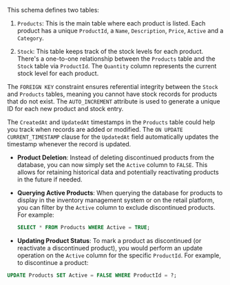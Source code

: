This schema defines two tables:

1. `Products`: This is the main table where each product is listed. Each product has a unique `ProductId`, a `Name`, `Description`, `Price`, `Active` and a `Category`.

2. `Stock`: This table keeps track of the stock levels for each product. There's a one-to-one relationship between the `Products` table and the `Stock` table via `ProductId`. The `Quantity` column represents the current stock level for each product.

The `FOREIGN KEY` constraint ensures referential integrity between the `Stock` and `Products` tables, meaning you cannot have stock records for products that do not exist. The `AUTO_INCREMENT` attribute is used to generate a unique ID for each new product and stock entry.

The `CreatedAt` and `UpdatedAt` timestamps in the `Products` table could help you track when records are added or modified. The `ON UPDATE CURRENT_TIMESTAMP` clause for the `UpdatedAt` field automatically updates the timestamp whenever the record is updated.

- **Product Deletion**: Instead of deleting discontinued products from the database, you can now simply set the `Active` column to `FALSE`. This allows for retaining historical data and potentially reactivating products in the future if needed.

- **Querying Active Products**: When querying the database for products to display in the inventory management system or on the retail platform, you can filter by the `Active` column to exclude discontinued products. For example:
  
  ```sql
  SELECT * FROM Products WHERE Active = TRUE;
  ```
  
  

- **Updating Product Status**: To mark a product as discontinued (or reactivate a discontinued product), you would perform an update operation on the `Active` column for the specific `ProductId`. For example, to discontinue a product:
  
  

```sql
UPDATE Products SET Active = FALSE WHERE ProductId = ?;
```



